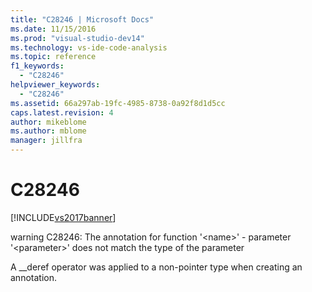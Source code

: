 ```yaml
---
title: "C28246 | Microsoft Docs"
ms.date: 11/15/2016
ms.prod: "visual-studio-dev14"
ms.technology: vs-ide-code-analysis
ms.topic: reference
f1_keywords: 
  - "C28246"
helpviewer_keywords: 
  - "C28246"
ms.assetid: 66a297ab-19fc-4985-8738-0a92f8d1d5cc
caps.latest.revision: 4
author: mikeblome
ms.author: mblome
manager: jillfra
---
```

# C28246
[!INCLUDE[vs2017banner](../includes/vs2017banner.md)]

warning C28246: The annotation for function '\<name>' - parameter '\<parameter>' does not match the type of the parameter  
  
 A __deref operator was applied to a non-pointer type when creating an annotation.
